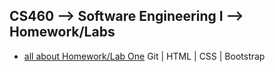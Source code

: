 ## CS460 --> Software Engineering I --> Homework/Labs
* [all about Homework/Lab One](https://stormy9.github.io/CS460/Hwk_01 "Homework/Lab One")
   Git | HTML | CSS | Bootstrap
